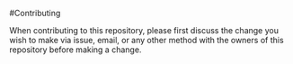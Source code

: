 #Contributing

When contributing to this repository, please first discuss the change you wish to make via issue, email, or any other method with the owners of this repository before making a change.
